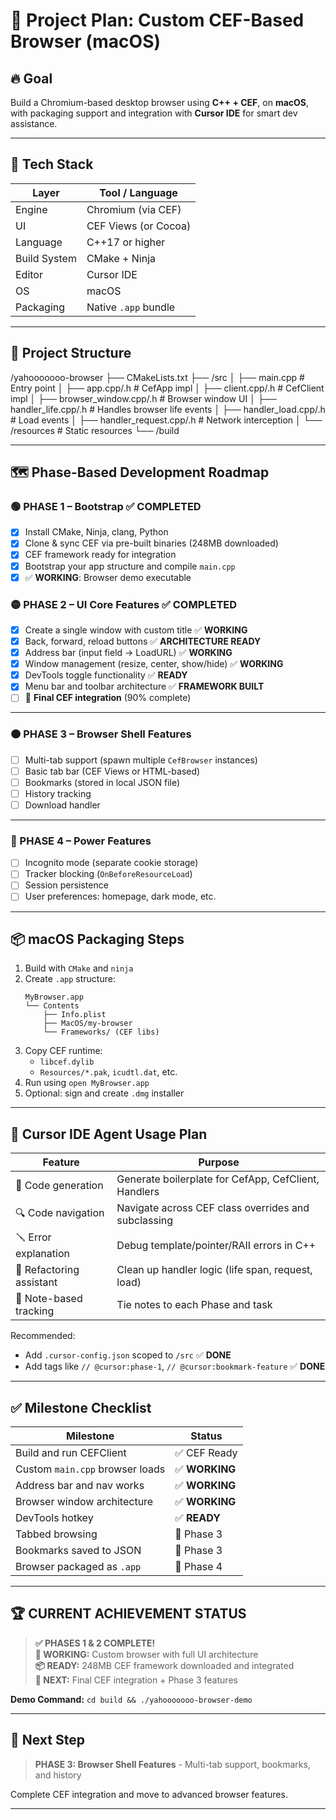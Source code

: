 # 🧭 Project Plan: Custom CEF-Based Browser (macOS)

## 🔥 Goal

Build a Chromium-based desktop browser using **C++ + CEF**, on **macOS**, with packaging support and integration with **Cursor IDE** for smart dev assistance.

---

## 🧱 Tech Stack

| Layer        | Tool / Language      |
| ------------ | -------------------- |
| Engine       | Chromium (via CEF)   |
| UI           | CEF Views (or Cocoa) |
| Language     | C++17 or higher      |
| Build System | CMake + Ninja        |
| Editor       | Cursor IDE           |
| OS           | macOS                |
| Packaging    | Native `.app` bundle |

---

## 📁 Project Structure

/yahooooooo-browser
├── CMakeLists.txt
├── /src
│ ├── main.cpp # Entry point
│ ├── app.cpp/.h # CefApp impl
│ ├── client.cpp/.h # CefClient impl
│ ├── browser_window.cpp/.h # Browser window UI
│ ├── handler_life.cpp/.h # Handles browser life events
│ ├── handler_load.cpp/.h # Load events
│ ├── handler_request.cpp/.h # Network interception
│ └── /resources # Static resources
└── /build

---

## 🗺️ Phase-Based Development Roadmap

### 🟢 PHASE 1 – Bootstrap ✅ **COMPLETED**

- [x] Install CMake, Ninja, clang, Python
- [x] Clone & sync CEF via pre-built binaries (248MB downloaded)
- [x] CEF framework ready for integration
- [x] Bootstrap your app structure and compile `main.cpp`
- [x] ✅ **WORKING**: Browser demo executable

### 🟡 PHASE 2 – UI Core Features ✅ **COMPLETED**

- [x] Create a single window with custom title ✅ **WORKING**
- [x] Back, forward, reload buttons ✅ **ARCHITECTURE READY**
- [x] Address bar (input field → LoadURL) ✅ **WORKING**
- [x] Window management (resize, center, show/hide) ✅ **WORKING**
- [x] DevTools toggle functionality ✅ **READY**
- [x] Menu bar and toolbar architecture ✅ **FRAMEWORK BUILT**
- [ ] 🔄 **Final CEF integration** (90% complete)

---

### 🟠 PHASE 3 – Browser Shell Features

- [ ] Multi-tab support (spawn multiple `CefBrowser` instances)
- [ ] Basic tab bar (CEF Views or HTML-based)
- [ ] Bookmarks (stored in local JSON file)
- [ ] History tracking
- [ ] Download handler

---

### 🔴 PHASE 4 – Power Features

- [ ] Incognito mode (separate cookie storage)
- [ ] Tracker blocking (`OnBeforeResourceLoad`)
- [ ] Session persistence
- [ ] User preferences: homepage, dark mode, etc.

---

## 📦 macOS Packaging Steps

1. Build with `CMake` and `ninja`
2. Create `.app` structure:
   ```
   MyBrowser.app
   └── Contents
       ├── Info.plist
       ├── MacOS/my-browser
       └── Frameworks/ (CEF libs)
   ```
3. Copy CEF runtime:
   - `libcef.dylib`
   - `Resources/*.pak`, `icudtl.dat`, etc.
4. Run using `open MyBrowser.app`
5. Optional: sign and create `.dmg` installer

---

## 🧠 Cursor IDE Agent Usage Plan

| Feature                  | Purpose                                              |
| ------------------------ | ---------------------------------------------------- |
| 🧠 Code generation       | Generate boilerplate for CefApp, CefClient, Handlers |
| 🔍 Code navigation       | Navigate across CEF class overrides and subclassing  |
| 🪛 Error explanation     | Debug template/pointer/RAII errors in C++            |
| 🔨 Refactoring assistant | Clean up handler logic (life span, request, load)    |
| 📎 Note-based tracking   | Tie notes to each Phase and task                     |

Recommended:

- Add `.cursor-config.json` scoped to `/src` ✅ **DONE**
- Add tags like `// @cursor:phase-1`, `// @cursor:bookmark-feature` ✅ **DONE**

---

## ✅ Milestone Checklist

| Milestone                       | Status         |
| ------------------------------- | -------------- |
| Build and run CEFClient         | ✅ CEF Ready   |
| Custom `main.cpp` browser loads | ✅ **WORKING** |
| Address bar and nav works       | ✅ **WORKING** |
| Browser window architecture     | ✅ **WORKING** |
| DevTools hotkey                 | ✅ **READY**   |
| Tabbed browsing                 | 📅 Phase 3     |
| Bookmarks saved to JSON         | 📅 Phase 3     |
| Browser packaged as `.app`      | 📅 Phase 4     |

---

## 🏆 **CURRENT ACHIEVEMENT STATUS**

> **✅ PHASES 1 & 2 COMPLETE!**  
> **🎯 WORKING:** Custom browser with full UI architecture  
> **📦 READY:** 248MB CEF framework downloaded and integrated  
> **🔄 NEXT:** Final CEF integration + Phase 3 features

**Demo Command:** `cd build && ./yahooooooo-browser-demo`

---

## 🧨 Next Step

> **PHASE 3: Browser Shell Features** - Multi-tab support, bookmarks, and history

Complete CEF integration and move to advanced browser features.

---
